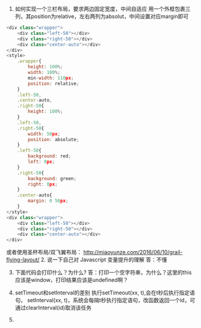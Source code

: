 1. 如何实现一个三栏布局，要求两边固定宽度，中间自适应
用一个外框包裹三列，其position为relative，左右两列为absolut，中间设置对应margin即可
```javascript
<div class="wrapper">
	<div class="left-50"></div>
	<div class="right-50"></div>
	<div class="center-auto"></div>
</div>
<style>
	.wrapper{
		height: 100%;
		width: 100%;
		min-width: 110px;
		position: relative;
	}
	.left-50,
	.center-auto,
	.right-50{
		height: 100%;
	}
	.left-50,
	.right-50{
		width: 50px;
		position: absolute;
	}
	.left-50{
		background: red;
		left: 0px;
	}
	.right-50{
		background: green;
		right: 0px;
	}
	.center-auto{
		margin: 0 50px;
	}
</style>
<div class="wrapper">
	<div class="left-50"></div>
	<div class="right-50"></div>
	<div class="center-auto"></div>
</div>
```
或者使用圣杯布局/双飞翼布局：
http://miaoyunze.com/2016/06/10/grail-flying-layout/
2. 说一下自己对 Javascript 变量提升的理解
答：不懂

3. 下面代码会打印什么？为什么?
答：打印一个空字符串，为什么？这里的this应该是window，打印结果应该是undefined啊？

4. setTimeout和setInterval的差别
执行setTimeout(xx, t),会在t秒后执行指定语句，
setInterval(xx, t)，系统会每隔t秒执行指定语句，改函数返回一个id，可通过clearInterval(id)取消该任务

5. 